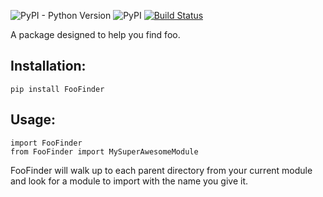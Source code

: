 ![PyPI - Python Version](https://img.shields.io/pypi/pyversions/FooFinder)
![PyPI](https://img.shields.io/pypi/v/FooFinder)
[![Build Status](https://travis-ci.org/MadisonAster/FooFinder.svg?branch=master)](https://travis-ci.org/MadisonAster/FooFinder)


A package designed to help you find foo.

## Installation:
```
pip install FooFinder
```

## Usage:
```
import FooFinder
from FooFinder import MySuperAwesomeModule
```

FooFinder will walk up to each parent directory from your current module and look for a module to import with the name you give it.
